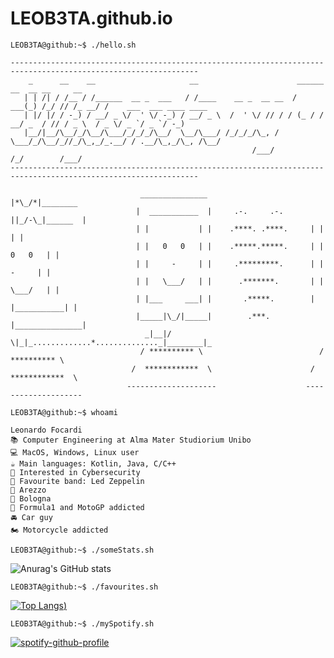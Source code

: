 # LEOB3TA.github.io

```console
LEOB3TA@github:~$ ./hello.sh

----------------------------------------------------------------------------------------------------------------
    _      __    __                     __                      ______ __  __ __     __                       
   | | /| / /__ / /______  __ _  ___   / /____    __ _  __ __  / ___(_) /_/ // /_ __/ /    ___  ___ ____ ____ 
   | |/ |/ / -_) / __/ _ \/  ' \/ -_) / __/ _ \  /  ' \/ // / / (_ / / __/ _  / // / _ \  / _ \/ _ `/ _ `/ -_)
   |__/|__/\__/_/\__/\___/_/_/_/\__/  \__/\___/ /_/_/_/\_, /  \___/_/\__/_//_/\_,_/_.__/ / .__/\_,_/\_, /\__/ 
                                                      /___/                             /_/        /___/   
----------------------------------------------------------------------------------------------------------------

                             _______________                        |*\_/*|________
                            |  ___________  |     .-.     .-.      ||_/-\_|______  |
                            | |           | |    .****. .****.     | |           | |
                            | |   0   0   | |    .*****.*****.     | |   0   0   | |
                            | |     -     | |     .*********.      | |     -     | |
                            | |   \___/   | |      .*******.       | |   \___/   | |
                            | |___     ___| |       .*****.        | |___________| |
                            |_____|\_/|_____|        .***.         |_______________|
                              _|__|/ \|_|_.............*.............._|________|_
                             / ********** \                          / ********** \
                           /  ************  \                      /  ************  \
                          --------------------                    --------------------

```

```console
LEOB3TA@github:~$ whoami

Leonardo Focardi
📚 Computer Engineering at Alma Mater Studiorium Unibo
💻 MacOS, Windows, Linux user
☕️ Main languages: Kotlin, Java, C/C++
🧐 Interested in Cybersecurity
🎵 Favourite band: Led Zeppelin
📍 Arezzo
📍 Bologna
🏁 Formula1 and MotoGP addicted
🚘 Car guy
🏍 Motorcycle addicted
```


```console
LEOB3TA@github:~$ ./someStats.sh
```
![Anurag's GitHub stats](https://github-readme-stats-dprzd0wfv-leob3ta.vercel.app/api?username=LEOB3TA&show_icons=true&theme=dark&count_private=true)

```console
LEOB3TA@github:~$ ./favourites.sh
```

[![Top Langs](https://github-readme-stats-dprzd0wfv-leob3ta.vercel.app/api/top-langs/?username=LEOB3TA&hide=html))](https://github.com/LEOB3TA/github-readme-stats)


```console
LEOB3TA@github:~$ ./mySpotify.sh
```

[![spotify-github-profile](https://spotify-github-profile.vercel.app/api/view?uid=leonardofcrd&cover_image=true&theme=default&show_offline=false&background_color=121212&bar_color_cover=true)](https://spotify-github-profile.vercel.app/api/view?uid=leonardofcrd&redirect=true)




